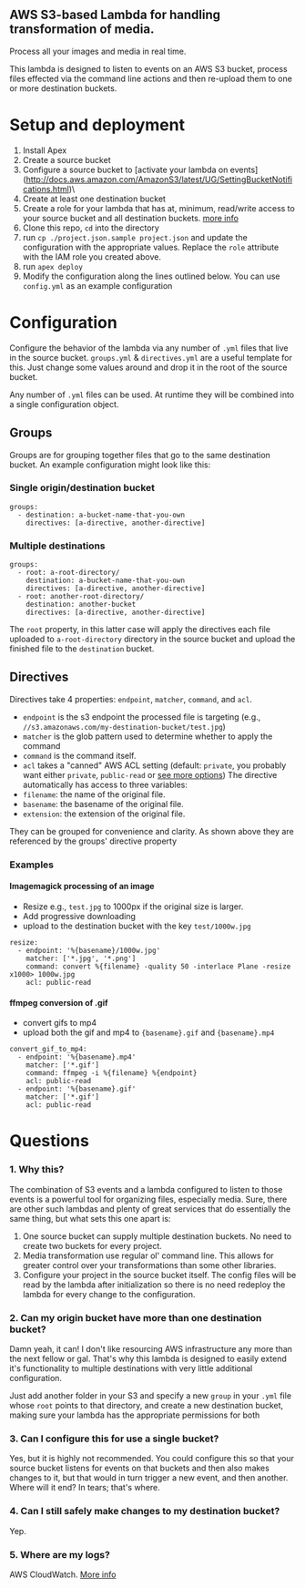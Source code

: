 ## AWS S3-based Lambda for handling transformation of media.
Process all your images and media in real time.

This lambda is designed to listen to events on an AWS S3 bucket, process files
effected via the command line actions and then re-upload them to one or more destination buckets.

# Setup and deployment
1. Install Apex
2. Create a source bucket
3. Configure a source bucket to [activate your lambda on events] (http://docs.aws.amazon.com/AmazonS3/latest/UG/SettingBucketNotifications.html)\
4. Create at least one destination bucket
5. Create a role for your lambda that has at, minimum, read/write access to your
source bucket and all destination buckets. [more info](http://docs.aws.amazon.com/IAM/latest/UserGuide/id_roles_create.html)
6. Clone this repo, `cd` into the directory
7. run `cp ./project.json.sample project.json` and update the configuration with
the appropriate values. Replace the `role` attribute with the IAM role you created above.
8. run `apex deploy`
9. Modify the configuration along the lines outlined below. You can use
`config.yml` as an example configuration

# Configuration
Configure the behavior of the lambda via any number of `.yml` files that live in
the source bucket. `groups.yml` & `directives.yml` are a useful template for this.
Just change some values around and drop it in the root of the source bucket.

Any number of `.yml` files can be used. At runtime they will be combined into a single
configuration object.

## Groups
Groups are for grouping together files that go to the same destination bucket. An
example configuration might look like this:

### Single origin/destination bucket
```
groups:
  - destination: a-bucket-name-that-you-own
    directives: [a-directive, another-directive]
```
### Multiple destinations
```
groups:
  - root: a-root-directory/
    destination: a-bucket-name-that-you-own
    directives: [a-directive, another-directive]
  - root: another-root-directory/
    destination: another-bucket
    directives: [a-directive, another-directive]
```
The `root` property, in this latter case will apply the directives each file uploaded
to `a-root-directory` directory in the source bucket and upload the finished file to the
`destination` bucket.

## Directives
Directives take 4 properties: `endpoint`, `matcher`, `command`, and `acl`.
- `endpoint` is the s3 endpoint the processed file is targeting (e.g., `//s3.amazonaws.com/my-destination-bucket/test.jpg`)
- `matcher` is the glob pattern used to determine whether to apply the command
- `command` is the command itself.
- `acl` takes a "canned" AWS ACL setting (default: `private`, you probably want either
  `private`, `public-read` or [see more options](http://docs.aws.amazon.com/AmazonS3/latest/dev/acl-overview.html))
The directive automatically has access to three variables:
- `filename`: the name of the original file.
- `basename`: the basename of the original file.
- `extension`: the extension of the original file.

They can be grouped for convenience and clarity. As shown above they are referenced
by the groups' directive property

### Examples
#### Imagemagick processing of an image
- Resize e.g., `test.jpg` to 1000px if the original size is larger.
- Add progressive downloading
- upload to the destination bucket with the key `test/1000w.jpg`
```
resize:
  - endpoint: '%{basename}/1000w.jpg'
    matcher: ['*.jpg', '*.png']
    command: convert %{filename} -quality 50 -interlace Plane -resize x1000> 1000w.jpg
    acl: public-read
```
#### ffmpeg conversion of .gif
- convert gifs to mp4
- upload both the gif and mp4 to `{basename}.gif` and `{basename}.mp4`
```
convert_gif_to_mp4:
  - endpoint: '%{basename}.mp4'
    matcher: ['*.gif']
    command: ffmpeg -i %{filename} %{endpoint}
    acl: public-read
  - endpoint: '%{basename}.gif'
    matcher: ['*.gif']
    acl: public-read
```

# Questions

### 1. Why this?
The combination of S3 events and a lambda configured to listen to those events is
a powerful tool for organizing files, especially media. Sure, there are other such
lambdas and plenty of great services that do essentially the same thing, but what
sets this one apart is:
1. One source bucket can supply multiple destination buckets. No need to create
two buckets for every project.
2. Media transformation use regular ol' command line. This allows for greater control
over your transformations than some other libraries.
3. Configure your project in the source bucket itself. The config files will be read by
the lambda after initialization so there is no need redeploy the lambda for every
change to the configuration.

### 2. Can my origin bucket have more than one destination bucket?
Damn yeah, it can! I don't like resourcing AWS infrastructure any more than the
next fellow or gal. That's why this lambda is designed to easily extend it's
functionality to multiple destinations with very little additional configuration.

Just add another folder in your S3 and specify a new `group` in your `.yml` file
whose `root` points to that directory, and create a new destination bucket, making
sure your lambda has the appropriate permissions for both

### 3. Can I configure this for use a single bucket?
Yes, but it is highly not recommended. You could configure this so that your
source bucket listens for events on that buckets and then also makes changes to it,
but that would in turn trigger a new event, and then another. Where will it end?
In tears; that's where.

### 4. Can I still safely make changes to my destination bucket?
Yep.

### 5. Where are my logs?
AWS CloudWatch. [More info](//apex.run/#viewing-log-output)
